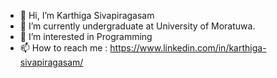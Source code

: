 - 👋 Hi, I’m Karthiga Sivapiragasam
- 🌱 I’m currently undergraduate at University of Moratuwa.
- 👀 I’m interested in Programming
- 📫 How to reach me : https://www.linkedin.com/in/karthiga-sivapiragasam/

<!---
Karththi/Karththi is a ✨ special ✨ repository because its `README.md` (this file) appears on your GitHub profile.
You can click the Preview link to take a look at your changes.
--->
